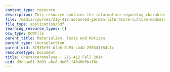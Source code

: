 ```yaml
---
content_type: resource
description: This resource contains the information regarding charakteranalyse.
file: /media/courses/21g-412-advanced-german-literature-culture-madness-murder-mysteries-fall-2014/d3dcae6f3db3a0c8de05f4840b5baf6c_MIT21G_412F14_Wo7-9_Die.pdf
file_type: application/pdf
learning_resource_types: []
ocw_type: OCWFile
parent_title: Materialien, Texte und Notizen
parent_type: CourseSection
parent_uid: 8f935e55-bfb6-2b93-cb4b-250343184c1c
resourcetype: Document
title: Charakteranalyse - 21G.412 Fall 2014
uid: d3dcae6f-3db3-a0c8-de05-f4840b5baf6c
---
```


